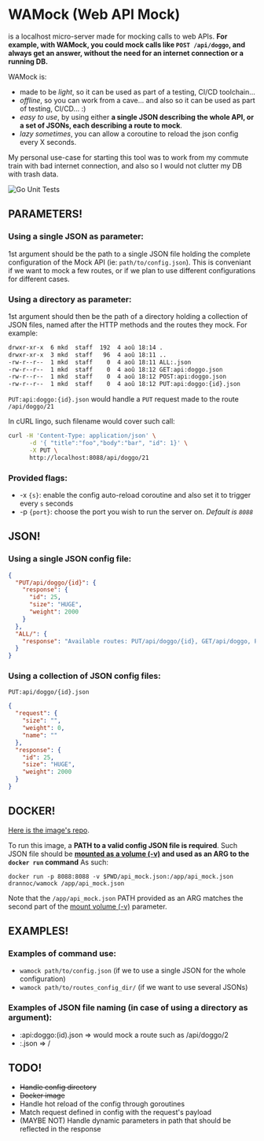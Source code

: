 # WAMock (Web API Mock)

is a localhost micro-server made for mocking calls to web APIs.
**For example, with WAMock, you could mock calls like `POST /api/doggo`, and always get an answer, without the need for an internet connection or a running DB.**

WAMock is:

- made to be _light_, so it can be used as part of a testing, CI/CD toolchain...
- _offline_, so you can work from a cave... and also so it can be used as part of testing, CI/CD... :)
- _easy to use_, by using either **a single JSON describing the whole API, or a set of JSONs, each describing a route to mock**.
- _lazy sometimes_, you can allow a coroutine to reload the json config every X seconds.

My personal use-case for starting this tool was to work from my commute train with bad internet connection, and also so I would not clutter my DB with trash data.

![Go Unit Tests](https://github.com/monkeydioude/wamock/actions/workflows/go.yml/badge.svg)

## PARAMETERS!

### Using a single JSON as parameter:

1st argument should be the path to a single JSON file holding the complete configuration of the Mock API (ie: `path/to/config.json`). This is conveniant if we want to mock a few routes, or if we plan to use different configurations for different cases.

### Using a directory as parameter:

1st argument should then be the path of a directory holding a collection of JSON files, named after the HTTP methods and the routes they mock. For example:

```sh
drwxr-xr-x  6 mkd  staff  192  4 aoû 18:14 .
drwxr-xr-x  3 mkd  staff   96  4 aoû 18:11 ..
-rw-r--r--  1 mkd  staff    0  4 aoû 18:11 ALL:.json
-rw-r--r--  1 mkd  staff    0  4 aoû 18:12 GET:api:doggo.json
-rw-r--r--  1 mkd  staff    0  4 aoû 18:12 POST:api:doggo.json
-rw-r--r--  1 mkd  staff    0  4 aoû 18:12 PUT:api:doggo:{id}.json
```

`PUT:api:doggo:{id}.json` would handle a `PUT` request made to the route `/api/doggo/21`

In cURL lingo, such filename would cover such call:

```sh
curl -H 'Content-Type: application/json' \
      -d '{ "title":"foo","body":"bar", "id": 1}' \
      -X PUT \
      http://localhost:8088/api/doggo/21
```

### Provided flags:

- -x `{s}`: enable the config auto-reload coroutine and also set it to trigger every `s` seconds
- -p `{port}`: choose the port you wish to run the server on. _Default is `8088`_

## JSON!

### Using a single JSON config file:

```json
{
  "PUT/api/doggo/{id}": {
    "response": {
      "id": 25,
      "size": "HUGE",
      "weight": 2000
    }
  },
  "ALL/": {
    "response": "Available routes: PUT/api/doggo/{id}, GET/api/doggo, POST /api/doggo"
  }
}
```

### Using a collection of JSON config files:

`PUT:api/doggo/{id}.json`

```json
{
  "request": {
    "size": "",
    "weight": 0,
    "name": ""
  },
  "response": {
    "id": 25,
    "size": "HUGE",
    "weight": 2000
  }
}
```

## DOCKER!

[Here is the image's repo](https://hub.docker.com/repository/docker/drannoc/wamock/general).

To run this image, a **PATH to a valid config JSON file is required**. Such JSON file should be **[mounted as a volume (-v)](https://docs.docker.com/storage/volumes/#choose-the--v-or---mount-flag) and used as an ARG to the `docker run` command**
As such:

`docker run -p 8088:8088 -v $PWD/api_mock.json:/app/api_mock.json drannoc/wamock /app/api_mock.json`

Note that the `/app/api_mock.json` PATH provided as an ARG matches the second part of the [mount volume (-v)](https://docs.docker.com/storage/volumes/#choose-the--v-or---mount-flag) parameter.

## EXAMPLES!

### Examples of command use:

- `wamock path/to/config.json` (if we to use a single JSON for the whole configuration)
- `wamock path/to/routes_config_dir/` (if we want to use several JSONs)

### Examples of JSON file naming (in case of using a directory as argument):

- :api:doggo:(id).json => would mock a route such as /api/doggo/2
- :.json => /

## TODO!

- ~~Handle config directory~~
- ~~Docker image~~
- Handle hot reload of the config through goroutines
- Match request defined in config with the request's payload
- (MAYBE NOT) Handle dynamic parameters in path that should be reflected in the response
